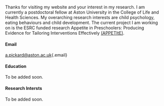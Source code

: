 Thanks for visiting my website and your interest in my research. I am currently a postdoctoral fellow at Aston University in the College of Life and Health Sciences. My overarching research interests are child psychology, eating behaviours and child development. The current project I am working on is the ESRC funded research Appetite in Preschoolers: Producing Evidence for Tailoring Interventions Effectively [(APPETItE)](https://www.appetite-research.com/).

#### Email

[a.pickard\@aston.ac.uk](mailto:a.pickard@aston.ac.uk){.email}

#### Education

To be added soon.

#### Research Intersts

To be added soon.
